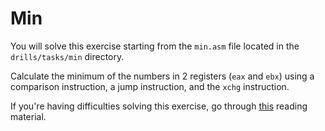 # Min

You will solve this exercise starting from the `min.asm` file located in the `drills/tasks/min` directory.

Calculate the minimum of the numbers in 2 registers (`eax` and `ebx`) using a comparison instruction, a jump instruction, and the `xchg` instruction.

If you're having difficulties solving this exercise, go through [this](../../../reading/README.md) reading material.
